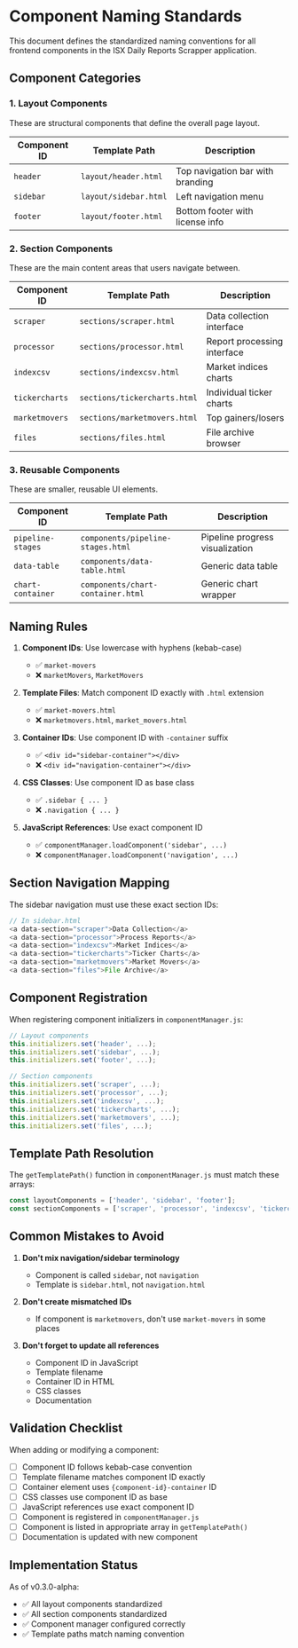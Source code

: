 # Component Naming Standards

This document defines the standardized naming conventions for all frontend components in the ISX Daily Reports Scrapper application.

## Component Categories

### 1. Layout Components
These are structural components that define the overall page layout.

| Component ID | Template Path | Description |
|-------------|---------------|-------------|
| `header` | `layout/header.html` | Top navigation bar with branding |
| `sidebar` | `layout/sidebar.html` | Left navigation menu |
| `footer` | `layout/footer.html` | Bottom footer with license info |

### 2. Section Components
These are the main content areas that users navigate between.

| Component ID | Template Path | Description |
|-------------|---------------|-------------|
| `scraper` | `sections/scraper.html` | Data collection interface |
| `processor` | `sections/processor.html` | Report processing interface |
| `indexcsv` | `sections/indexcsv.html` | Market indices charts |
| `tickercharts` | `sections/tickercharts.html` | Individual ticker charts |
| `marketmovers` | `sections/marketmovers.html` | Top gainers/losers |
| `files` | `sections/files.html` | File archive browser |

### 3. Reusable Components
These are smaller, reusable UI elements.

| Component ID | Template Path | Description |
|-------------|---------------|-------------|
| `pipeline-stages` | `components/pipeline-stages.html` | Pipeline progress visualization |
| `data-table` | `components/data-table.html` | Generic data table |
| `chart-container` | `components/chart-container.html` | Generic chart wrapper |

## Naming Rules

1. **Component IDs**: Use lowercase with hyphens (kebab-case)
   - ✅ `market-movers`
   - ❌ `marketMovers`, `MarketMovers`

2. **Template Files**: Match component ID exactly with `.html` extension
   - ✅ `market-movers.html`
   - ❌ `marketmovers.html`, `market_movers.html`

3. **Container IDs**: Use component ID with `-container` suffix
   - ✅ `<div id="sidebar-container"></div>`
   - ❌ `<div id="navigation-container"></div>`

4. **CSS Classes**: Use component ID as base class
   - ✅ `.sidebar { ... }`
   - ❌ `.navigation { ... }`

5. **JavaScript References**: Use exact component ID
   - ✅ `componentManager.loadComponent('sidebar', ...)`
   - ❌ `componentManager.loadComponent('navigation', ...)`

## Section Navigation Mapping

The sidebar navigation must use these exact section IDs:

```javascript
// In sidebar.html
<a data-section="scraper">Data Collection</a>
<a data-section="processor">Process Reports</a>
<a data-section="indexcsv">Market Indices</a>
<a data-section="tickercharts">Ticker Charts</a>
<a data-section="marketmovers">Market Movers</a>
<a data-section="files">File Archive</a>
```

## Component Registration

When registering component initializers in `componentManager.js`:

```javascript
// Layout components
this.initializers.set('header', ...);
this.initializers.set('sidebar', ...);
this.initializers.set('footer', ...);

// Section components
this.initializers.set('scraper', ...);
this.initializers.set('processor', ...);
this.initializers.set('indexcsv', ...);
this.initializers.set('tickercharts', ...);
this.initializers.set('marketmovers', ...);
this.initializers.set('files', ...);
```

## Template Path Resolution

The `getTemplatePath()` function in `componentManager.js` must match these arrays:

```javascript
const layoutComponents = ['header', 'sidebar', 'footer'];
const sectionComponents = ['scraper', 'processor', 'indexcsv', 'tickercharts', 'marketmovers', 'files'];
```

## Common Mistakes to Avoid

1. **Don't mix navigation/sidebar terminology**
   - Component is called `sidebar`, not `navigation`
   - Template is `sidebar.html`, not `navigation.html`

2. **Don't create mismatched IDs**
   - If component is `marketmovers`, don't use `market-movers` in some places

3. **Don't forget to update all references**
   - Component ID in JavaScript
   - Template filename
   - Container ID in HTML
   - CSS classes
   - Documentation

## Validation Checklist

When adding or modifying a component:

- [ ] Component ID follows kebab-case convention
- [ ] Template filename matches component ID exactly
- [ ] Container element uses `{component-id}-container` ID
- [ ] CSS classes use component ID as base
- [ ] JavaScript references use exact component ID
- [ ] Component is registered in `componentManager.js`
- [ ] Component is listed in appropriate array in `getTemplatePath()`
- [ ] Documentation is updated with new component

## Implementation Status

As of v0.3.0-alpha:
- ✅ All layout components standardized
- ✅ All section components standardized
- ✅ Component manager configured correctly
- ✅ Template paths match naming convention